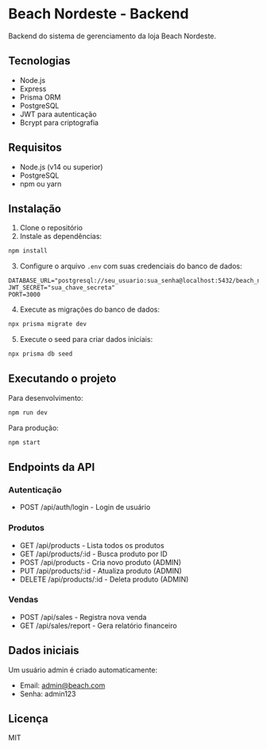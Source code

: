 # Beach Nordeste - Backend

Backend do sistema de gerenciamento da loja Beach Nordeste.

## Tecnologias

- Node.js
- Express
- Prisma ORM
- PostgreSQL
- JWT para autenticação
- Bcrypt para criptografia

## Requisitos

- Node.js (v14 ou superior)
- PostgreSQL
- npm ou yarn

## Instalação

1. Clone o repositório
2. Instale as dependências:
```bash
npm install
```

3. Configure o arquivo `.env` com suas credenciais do banco de dados:
```
DATABASE_URL="postgresql://seu_usuario:sua_senha@localhost:5432/beach_nordeste"
JWT_SECRET="sua_chave_secreta"
PORT=3000
```

4. Execute as migrações do banco de dados:
```bash
npx prisma migrate dev
```

5. Execute o seed para criar dados iniciais:
```bash
npx prisma db seed
```

## Executando o projeto

Para desenvolvimento:
```bash
npm run dev
```

Para produção:
```bash
npm start
```

## Endpoints da API

### Autenticação
- POST /api/auth/login - Login de usuário

### Produtos
- GET /api/products - Lista todos os produtos
- GET /api/products/:id - Busca produto por ID
- POST /api/products - Cria novo produto (ADMIN)
- PUT /api/products/:id - Atualiza produto (ADMIN)
- DELETE /api/products/:id - Deleta produto (ADMIN)

### Vendas
- POST /api/sales - Registra nova venda
- GET /api/sales/report - Gera relatório financeiro

## Dados iniciais

Um usuário admin é criado automaticamente:
- Email: admin@beach.com
- Senha: admin123

## Licença

MIT 